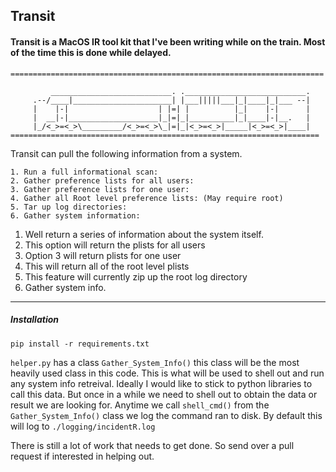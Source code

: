 ## Transit 

#### Transit is a MacOS IR tool kit that I've been writing while on the train. Most of the time this is done while delayed. 

```
======================================================================

         ___________________________. .___________________________.
     .--/____|______________________| |___|||||___|_|____|_|___ --|
     |    |-|                    | |=| |          |_|    |-|      |
     |  __|-|____________________|_|=|_|__________|_|____|-|__.   |
     |_/<_>=<_>\_________/<_>=<_>\_|=|_|<_>=<_>|_____|<_>=<_>|____|
=====================================================================
```

Transit can pull the following information from a system. 


    1. Run a full informational scan:
    2. Gather preference lists for all users:
    3. Gather preference lists for one user:
    4. Gather all Root level preference lists: (May require root)
    5. Tar up log directories:
    6. Gather system information:

1. Well return a series of information about the system itself.
2. This option will return the plists for all users 
3. Option 3 will return plists for one user
4. This will return all of the root level plists
5. This feature will currently zip up the root log directory
6. Gather system info.

---

##### Installation 
`pip install -r requirements.txt`


`helper.py` has a class `Gather_System_Info()` this class will be the most heavily used class in this code. This is what will be used to shell out and run any system info retreival. Ideally I would like to stick to python libraries to call this data. But once in a while we need to shell out to obtain the data or result we are looking for. 
Anytime we call `shell_cmd()` from the `Gather_System_Info()` class we log the command ran to disk. By default this will log to `./logging/incidentR.log`


There is still a lot of work that needs to get done. So send over a pull request if interested in helping out. 
